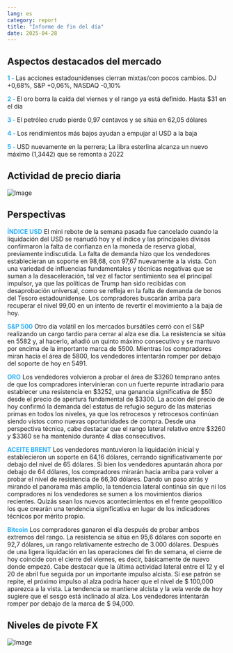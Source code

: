 ```yaml
---
lang: es
category: report
title: "Informe de fin del día"
date: 2025-04-28
---
```



<h2>Aspectos destacados del mercado</h2>
<strong style="color: #2caef7;">1 - </strong> Las acciones estadounidenses cierran mixtas/con pocos cambios. DJ +0,68%, S&P +0,06%, NASDAQ -0,10%

<strong style="color: #2caef7;">2 - </strong> El oro borra la caída del viernes y el rango ya está definido. Hasta $31 en el día

<strong style="color: #2caef7;">3 - </strong> El petróleo crudo pierde 0,97 centavos y se sitúa en 62,05 dólares

<strong style="color: #2caef7;">4 - </strong> Los rendimientos más bajos ayudan a empujar al USD a la baja

<strong style="color: #2caef7;">5 - </strong> USD nuevamente en la perrera; La libra esterlina alcanza un nuevo máximo (1,3442) que se remonta a 2022



<h2>Actividad de precio diaria</h2>
<img src="https://markleighedu.github.io/img/Apr-2025/28-Apr-2025/price.jpg" alt="Image"/>

<h2>Perspectivas</h2>
<strong style="color: #2caef7;">ÍNDICE USD</strong> El mini rebote de la semana pasada fue cancelado cuando la liquidación del USD se reanudó hoy y el índice y las principales divisas confirmaron la falta de confianza en la moneda de reserva global, previamente indiscutida. La falta de demanda hizo que los vendedores establecieran un soporte en 98,68, con 97,67 nuevamente a la vista. Con una variedad de influencias fundamentales y técnicas negativas que se suman a la desaceleración, tal vez el factor sentimiento sea el principal impulsor, ya que las políticas de Trump han sido recibidas con desaprobación universal, como se refleja en la falta de demanda de bonos del Tesoro estadounidense. Los compradores buscarán arriba para recuperar el nivel 99,00 en un intento de revertir el movimiento a la baja de hoy.  

<strong style="color: #2caef7;">S&P 500</strong> Otro día volátil en los mercados bursátiles cerró con el S&P realizando un cargo tardío para cerrar al alza ese día. La resistencia se sitúa en 5582 y, al hacerlo, añadió un quinto máximo consecutivo y se mantuvo por encima de la importante marca de 5500. Mientras los compradores miran hacia el área de 5800, los vendedores intentarán romper por debajo del soporte de hoy en 5491.

<strong style="color: #2caef7;">ORO</strong> Los vendedores volvieron a probar el área de $3260 temprano antes de que los compradores intervinieran con un fuerte repunte intradiario para establecer una resistencia en $3252, una ganancia significativa de $50 desde el precio de apertura fundamental de $3300. La acción del precio de hoy confirmó la demanda del estatus de refugio seguro de las materias primas en todos los niveles, ya que los retrocesos y retrocesos continúan siendo vistos como nuevas oportunidades de compra. Desde una perspectiva técnica, cabe destacar que el rango lateral relativo entre $3260 y $3360 se ha mantenido durante 4 días consecutivos. 

<strong style="color: #2caef7;">ACEITE BRENT</strong> Los vendedores mantuvieron la liquidación inicial y establecieron un soporte en 64,16 dólares, cerrando significativamente por debajo del nivel de 65 dólares. Si bien los vendedores apuntarán ahora por debajo de 64 dólares, los compradores mirarán hacia arriba para volver a probar el nivel de resistencia de 66,30 dólares. Dando un paso atrás y mirando el panorama más amplio, la tendencia lateral continúa sin que ni los compradores ni los vendedores se sumen a los movimientos diarios recientes. Quizás sean los nuevos acontecimientos en el frente geopolítico los que crearán una tendencia significativa en lugar de los indicadores técnicos por mérito propio.

<strong style="color: #2caef7;">Bitcoin</strong> Los compradores ganaron el día después de probar ambos extremos del rango. La resistencia se sitúa en 95,6 dólares con soporte en 92,7 dólares, un rango relativamente estrecho de 3.000 dólares. Después de una ligera liquidación en las operaciones del fin de semana, el cierre de hoy coincide con el cierre del viernes, es decir, básicamente de nuevo donde empezó. Cabe destacar que la última actividad lateral entre el 12 y el 20 de abril fue seguida por un importante impulso alcista. Si ese patrón se repite, el próximo impulso al alza podría hacer que el nivel de $ 100,000 aparezca a la vista. La tendencia se mantiene alcista y la vela verde de hoy sugiere que el sesgo está inclinado al alza. Los vendedores intentarán romper por debajo de la marca de $ 94,000.



<h2>Niveles de pivote FX</h2>
<img src="https://markleighedu.github.io/img/Apr-2025/28-Apr-2025/pivot.jpg" alt="Image"/>